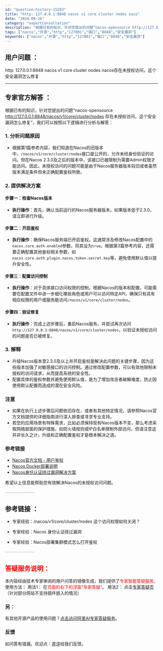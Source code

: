```yaml
---
id: "question-history-15293"
title: "http: 127.0.0.1:8848 nacos v1 core cluster nodes naco"
date: "2024-09-26"
category: "expertConsultation"
description: "根据已有的知识，针对您提出的问题“nacos-opensource http://127.0.0.1:8848/nacos/v1/core/cluster/nodes 存在未授权访问，这个安全漏洞怎么修复”，我们可以按照以下逻辑进行分析与解答：### 1. 分析问题原因- 根据第1篇参考内容，我们知"
tags: ["nacos","开源","http","127001","端口","8848","安全漏洞"]
keywords: ["nacos","开源","http","127001","端口","8848","安全漏洞"]
---
```


## 用户问题 ： 
 http: 127.0.0.1:8848 nacos v1 core cluster nodes nacos存在未授权访问，这个安全漏洞怎么修复  

---------------
## 专家官方解答 ：

根据已有的知识，针对您提出的问题“nacos-opensource http://127.0.0.1:8848/nacos/v1/core/cluster/nodes 存在未授权访问，这个安全漏洞怎么修复”，我们可以按照以下逻辑进行分析与解答：

### 1. 分析问题原因

- 根据第1篇参考内容，我们知道在Nacos的旧版本中，`/nacos/v1/core/cluster/nodes`接口是公开的，允许未经身份验证的访问。但在Nacos 2.3.0及之后的版本中，该接口已被限制为需要Admin权限才能访问。因此，未授权访问的问题可能是由于Nacos服务器版本较旧或者虽然版本满足条件但未正确配置鉴权所致。

### 2. 提供解决方案

#### 步骤一：检查Nacos版本

- **执行操作**：首先，确认当前运行的Nacos服务器版本。如果版本低于2.3.0，请立即进行升级。

#### 步骤二：开启鉴权

- **执行操作**：确保Nacos服务端已开启鉴权。这通常涉及修改Nacos配置中的`nacos.core.auth.enabled`参数，将其设为`true`。根据第3篇参考内容，还需要正确配置其他鉴权相关参数，如`nacos.core.auth.plugin.nacos.token.secret.key`等，避免使用默认值以提升安全性。

#### 步骤三：配置访问控制

- **执行操作**：对于具体接口访问权限的控制，根据Nacos的版本和配置，可能需要在配置文件中进一步细化哪些角色或用户可以访问特定API，确保只有具有相应权限的用户或服务能访问`/nacos/v1/core/cluster/nodes`。

#### 步骤四：验证修复

- **执行操作**：完成上述步骤后，重启Nacos服务，并尝试再次访问`http://127.0.0.1:8848/nacos/v1/core/cluster/nodes`，以验证未授权访问的问题是否已被修复。

### 3. 解释

- 升级Nacos版本至2.3.0及以上并开启鉴权是解决此问题的关键步骤，因为这些版本加强了对敏感接口的访问控制。通过修改配置参数，可以有效地限制未授权的访问请求，从而提高系统的安全性。
- 配置具体的鉴权参数并避免使用默认值，是为了增加攻击者破解难度，防止因使用默认配置而造成的潜在安全风险。

### 注意

- 如果在执行上述步骤后问题依旧存在，或者有其他特定情况，请参照Nacos官方文档提供的详细指南进行深入排查或寻求专业支持。
- 若您的应用场景有特殊需求，比如必须保持现有Nacos版本不变，那么考虑采取网络层面的保护措施，如防火墙规则或IP白名单限制外部访问，但请注意这并非长久之计，升级和正确配置鉴权才是根本解决之道。

### 参考链接

- [Nacos官方文档 - 用户鉴权](https://nacos.io/docs/latest/guide/user/auth/)
- [Nacos Docker部署说明](https://github.com/nacos-group/nacos-docker)
- [Nacos身份认证绕过漏洞解决方案](https://nacos.io/blog/announcement-token-secret-key/?source=activity)

希望以上信息能帮助您有效解决Nacos的未授权访问问题。


<font color="#949494">---------------</font> 


## 参考链接 ：

* 专家经验：/nacos/v1/core/cluster/nodes 这个访问权限如何关闭？ 
 
 * 专家经验：Nacos 身份认证绕过漏洞 
 
 * 专家经验：Nacos部署集群模式怎么打开鉴权 


 <font color="#949494">---------------</font> 
 


## <font color="#FF0000">答疑服务说明：</font> 

本内容经由技术专家审阅的用户问答的镜像生成，我们提供了<font color="#FF0000">专家智能答疑服务</font>,使用方法：
用法1： 在<font color="#FF0000">页面的右下的浮窗”专家答疑“</font>。
用法2： 点击[专家答疑页](https://answer.opensource.alibaba.com/docs/intro)（针对部分网站不支持插件嵌入的情况）
### 另：


有其他开源产品的使用问题？[点击访问阿里AI专家答疑服务](https://answer.opensource.alibaba.com/docs/intro)。
### 反馈
如问答有错漏，欢迎点：[差评](https://ai.nacos.io/user/feedbackByEnhancerGradePOJOID?enhancerGradePOJOId=16009)给我们反馈。
